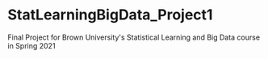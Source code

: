 # StatLearningBigData_Project1

Final Project for Brown University's Statistical Learning and Big Data course in Spring 2021


